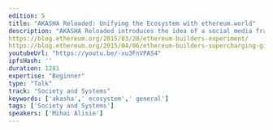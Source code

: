 ```yaml
---
edition: 5
title: "AKASHA Reloaded: Unifying the Ecosystem with ethereum.world"
description: "AKASHA Reloaded introduces the idea of a social media framework. It might help to imagine it as a sort of "Wordpress for social networks." What if we would use this framework to build a social network designed to enhance the collective intelligence and collaboration potential of the Ethereum community as a whole? What if we would use this opportunity to integrate the Ethereum ecosystem of dapps and services into a unified user experience accessible to anyone - from meetup organizers to smart contract developers to researchers and beyond? Moreover, how would this play in the bigger picture where any other social network built with the AKASHA framework will have at their fingertips the equivalent of "Wordpress plugins" but in this case in the form of Ethereum services and dapps? We're almost done with the foundational work at the "framework level" and we plan to start in the next couple of months working on ethereum.world to showcase the potential of a modular, interoperable, open-source, social network powered by Ethereum and complementary technologies like IPFS, Verifiable Claims and DIDs. In the past I tried to encourage more collaboration within Ethereum but I think it was too early:
https://blog.ethereum.org/2015/03/20/ethereum-builders-experiment/
https://blog.ethereum.org/2015/04/06/ethereum-builders-supercharging-github/What about now?"
youtubeUrl: "https://youtu.be/-xu3FnVPAS4"
ipfsHash: ''
duration: 1281
expertise: "Beginner"
type: "Talk"
track: "Society and Systems"
keywords: ['akasha',' ecosystem',' general']
tags: ['Society and Systems']
speakers: ['Mihai Alisie']
---
```

